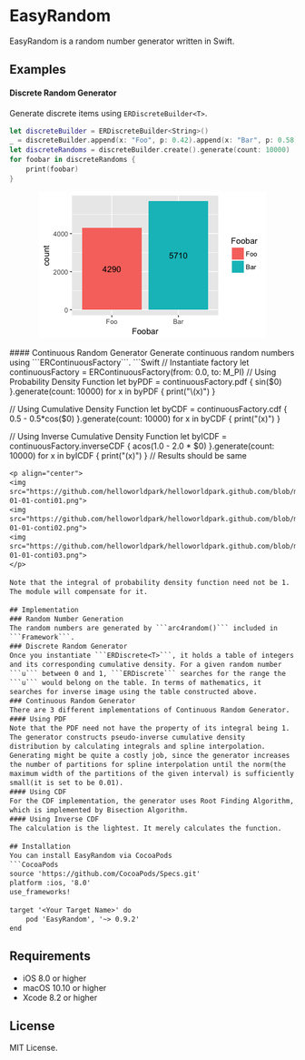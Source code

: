 # EasyRandom
EasyRandom is a random number generator written in Swift.

## Examples
#### Discrete Random Generator
Generate discrete items using ```ERDiscreteBuilder<T>```.
```Swift
let discreteBuilder = ERDiscreteBuilder<String>()
_ = discreteBuilder.append(x: "Foo", p: 0.42).append(x: "Bar", p: 0.58)
let discreteRandoms = discreteBuilder.create().generate(count: 10000)
for foobar in discreteRandoms {
    print(foobar)
}
```
<p align="center">
<img src="https://github.com/helloworldpark/helloworldpark.github.com/blob/master/images/2017-01-01-foobar.png">
</p>
#### Continuous Random Generator
Generate continuous random numbers using ```ERContinuousFactory```.
```Swift
// Instantiate factory
let continuousFactory = ERContinuousFactory(from: 0.0, to: M_PI)
// Using Probability Density Function
let byPDF = continuousFactory.pdf { sin($0) }.generate(count: 10000)
for x in byPDF {
    print("\(x)")
}

// Using Cumulative Density Function
let byCDF = continuousFactory.cdf { 0.5 - 0.5*cos($0) }.generate(count: 10000)
for x in byCDF {
    print("\(x)")
}

// Using Inverse Cumulative Density Function
let byICDF = continuousFactory.inverseCDF { acos(1.0 - 2.0 * $0) }.generate(count: 10000)
for x in byICDF {
    print("\(x)")
}
// Results should be same
```
<p align="center">
<img src="https://github.com/helloworldpark/helloworldpark.github.com/blob/master/images/2017-01-01-conti01.png">
<img src="https://github.com/helloworldpark/helloworldpark.github.com/blob/master/images/2017-01-01-conti02.png">
<img src="https://github.com/helloworldpark/helloworldpark.github.com/blob/master/images/2017-01-01-conti03.png">
</p>

Note that the integral of probability density function need not be 1. The module will compensate for it.

## Implementation
### Random Number Generation
The random numbers are generated by ```arc4random()``` included in ```Framework```.
### Discrete Random Generator
Once you instantiate ```ERDiscrete<T>```, it holds a table of integers and its corresponding cumulative density. For a given random number ```u``` between 0 and 1, ```ERDiscrete``` searches for the range the ```u``` would belong on the table. In terms of mathematics, it searches for inverse image using the table constructed above.
### Continuous Random Generator
There are 3 different implementations of Continuous Random Generator.
#### Using PDF
Note that the PDF need not have the property of its integral being 1. The generator constructs pseudo-inverse cumulative density distribution by calculating integrals and spline interpolation. Generating might be quite a costly job, since the generator increases the number of partitions for spline interpolation until the norm(the maximum width of the partitions of the given interval) is sufficiently small(it is set to be 0.01).
#### Using CDF
For the CDF implementation, the generator uses Root Finding Algorithm, which is implemented by Bisection Algorithm.
#### Using Inverse CDF
The calculation is the lightest. It merely calculates the function.

## Installation
You can install EasyRandom via CocoaPods
```CocoaPods
source 'https://github.com/CocoaPods/Specs.git'
platform :ios, '8.0'
use_frameworks!

target '<Your Target Name>' do
    pod 'EasyRandom', '~> 0.9.2'
end
```

## Requirements
 - iOS 8.0 or higher
 - macOS 10.10 or higher
 - Xcode 8.2 or higher

## License
MIT License.
